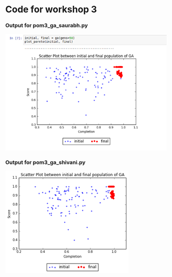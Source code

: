 # Code for workshop 3

### Output for pom3_ga_saurabh.py

![Part 1](https://github.com/SaurabhSakpal/fss16SmallThinExpert/blob/master/workshop/3/screenshots/pom3_ga_saurabh_.png)

### Output for pom3_ga_shivani.py

![Part 2](https://raw.githubusercontent.com/SaurabhSakpal/fss16SmallThinExpert/master/workshop/3/screenshots/pom3_ga_shivani.png)
